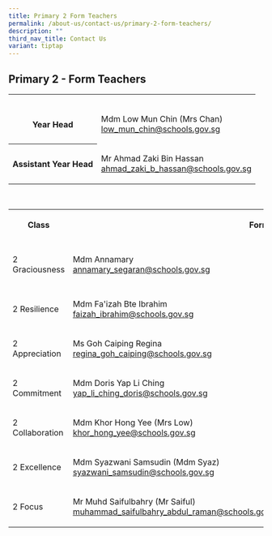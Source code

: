 ```yaml
---
title: Primary 2 Form Teachers
permalink: /about-us/contact-us/primary-2-form-teachers/
description: ""
third_nav_title: Contact Us
variant: tiptap
---
```

<h2><strong>Primary 2 - Form Teachers</strong></h2>
<table style="minWidth: 50px">
<colgroup>
<col>
<col>
</colgroup>
<tbody>
<tr>
<th rowspan="1" colspan="1">
<p>
<br>Year Head</p>
</th>
<td rowspan="1" colspan="1">
<p>
<br>Mdm Low Mun Chin (Mrs Chan)
<br><a href="mailto:low_mun_chin@schools.gov.sg" rel="noopener noreferrer nofollow" target="_blank">low_mun_chin@schools.gov.sg</a>
</p>
</td>
</tr>
<tr>
<th rowspan="1" colspan="1">
<p>Assistant Year Head</p>
</th>
<td rowspan="1" colspan="1">
<p>Mr Ahmad Zaki Bin Hassan
<br><a href="mailto:ahmad_zaki_b_hassan@schools.gov.sg" rel="noopener noreferrer nofollow" target="_blank">ahmad_zaki_b_hassan@schools.gov.sg</a>
</p>
</td>
</tr>
</tbody>
</table>
<p>
<br>
</p>
<table style="minWidth: 75px">
<colgroup>
<col>
<col>
<col>
</colgroup>
<tbody>
<tr>
<th rowspan="1" colspan="1">
<p>Class</p>
</th>
<th rowspan="1" colspan="2">
<p>Form Teachers</p>
</th>
</tr>
<tr>
<td rowspan="1" colspan="1">
<p>2 Graciousness</p>
</td>
<td rowspan="1" colspan="1">
<p>Mdm Annamary
<br><a href="annamary_segaran@schools.gov.sg" rel="noopener nofollow" target="_blank">annamary_segaran@schools.gov.sg</a>
</p>
</td>
<td rowspan="1" colspan="1">
<p>Mdm Goh Kar Hui
<br>(Mrs Jolene Teo)
<br><a href="goh_kar_hui@schools.gov.sg" rel="noopener nofollow" target="_blank">goh_kar_hui@schools.gov.sg</a>
</p>
</td>
</tr>
<tr>
<td rowspan="1" colspan="1">
<p>2 Resilience</p>
</td>
<td rowspan="1" colspan="1">
<p>Mdm Fa'izah Bte Ibrahim
<br><a href="faizah_ibrahim@schools.gov.sg" rel="noopener nofollow" target="_blank">faizah_ibrahim@schools.gov.sg</a>
</p>
</td>
<td rowspan="1" colspan="1">
<p>Mr&nbsp;Wong Yew Hoong
<br><a href="wong_yew_hoong@schools.gov.sg" rel="noopener nofollow" target="_blank">wong_yew_hoong@schools.gov.sg</a>
</p>
</td>
</tr>
<tr>
<td rowspan="1" colspan="1">
<p>2 Appreciation</p>
</td>
<td rowspan="1" colspan="1">
<p>Ms Goh Caiping Regina
<br><a href="mailto:regina_goh_caiping@schools.gov.sg" rel="noopener noreferrer nofollow" target="_blank"><u>regina_goh_caiping@schools.gov.sg</u></a>
</p>
</td>
<td rowspan="1" colspan="1">
<p>Mr Ahmad Zaki Bin Hassan
<br><a href="mailto:ahmad_zaki_b_hassan@schools.gov.sg" rel="noopener noreferrer nofollow" target="_blank"><u>ahmad_zaki_b_hassan@schools.gov.sg</u></a>
</p>
</td>
</tr>
<tr>
<td rowspan="1" colspan="1">
<p>2 Commitment</p>
</td>
<td rowspan="1" colspan="1">
<p>Mdm Doris Yap Li Ching
<br><a href="yap_li_ching_doris@schools.gov.sg" rel="noopener nofollow" target="_blank">yap_li_ching_doris@schools.gov.sg</a>
</p>
</td>
<td rowspan="1" colspan="1">
<p>Mdm Peng Jing Jing
<br><a href="mailto:peng_jingjing@schools.gov.sg" rel="noopener noreferrer nofollow" target="_blank"><u>peng_jingjing@schools.gov.sg</u></a>
</p>
</td>
</tr>
<tr>
<td rowspan="1" colspan="1">
<p>2 Collaboration</p>
</td>
<td rowspan="1" colspan="1">
<p>Mdm Khor Hong Yee (Mrs Low)
<br><a href="khor_hong_yee@schools.gov.sg" rel="noopener nofollow" target="_blank">khor_hong_yee@schools.gov.sg</a>
</p>
</td>
<td rowspan="1" colspan="1">
<p>Mdm&nbsp;Chek Davoudou Ragmath Nissa
<br><a href="Chek_Davoudou_Raghmath_Nissa@schools.gov.sg" rel="noopener nofollow" target="_blank">Chek_Davoudou_Raghmath_Nissa@schools.gov.sg</a>
</p>
</td>
</tr>
<tr>
<td rowspan="1" colspan="1">
<p>2 Excellence</p>
</td>
<td rowspan="1" colspan="1">
<p>Mdm Syazwani Samsudin (Mdm Syaz)
<br><a href="syazwani_samsudin@schools.gov.sg" rel="noopener nofollow" target="_blank">syazwani_samsudin@schools.gov.sg</a>
</p>
</td>
<td rowspan="1" colspan="1">
<p>Mr Neo Aik Ghee
<br><a href="neo_aik_ghee@schools.gov.sg" rel="noopener nofollow" target="_blank">neo_aik_ghee@schools.gov.sg</a>
</p>
</td>
</tr>
<tr>
<td rowspan="1" colspan="1">
<p>2 Focus</p>
</td>
<td rowspan="1" colspan="1">
<p>Mr Muhd Saifulbahry (Mr Saiful)
<br><a href="muhammad_saifulbahry_abdul_raman@schools.gov.sg" rel="noopener nofollow" target="_blank">muhammad_saifulbahry_abdul_raman@schools.gov.sg</a>
</p>
</td>
<td rowspan="1" colspan="1">
<p>Ms Tan Shumin Cecilia
<br><a href="tan_shumin_cecilia@schools.gov.sg" rel="noopener nofollow" target="_blank">tan_shumin_cecilia@schools.gov.sg</a>
</p>
</td>
</tr>
</tbody>
</table>
<p></p>